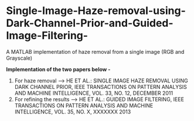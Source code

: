 # Single-Image-Haze-removal-using-Dark-Channel-Prior-and-Guided-Image-Filtering-
A MATLAB implementation of haze removal from a single image (RGB and Grayscale)

**Implementation of the two papers below -**
1. For haze removal -->  HE ET AL.: SINGLE IMAGE HAZE REMOVAL USING DARK CHANNEL PRIOR, IEEE TRANSACTIONS ON PATTERN ANALYSIS AND MACHINE INTELLIGENCE, VOL. 33, NO. 12, DECEMBER 2011 
2. For refining the results --> HE ET AL.: GUIDED IMAGE FILTERING, IEEE TRANSACTIONS ON PATTERN ANALYSIS AND MACHINE INTELLIGENCE, VOL. 35, NO. X, XXXXXXX 2013 
